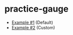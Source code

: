 practice-gauge
==============

* [Example #1](specs/example.spec) (Default)
* [Example #2](specs/another_example.spec) (Custom)